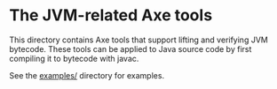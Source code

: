 The JVM-related Axe tools
===============================

This directory contains Axe tools that support lifting and verifying
JVM bytecode.  These tools can be applied to Java source code by first
compiling it to bytecode with javac.

See the [examples/](examples) directory for examples.
